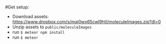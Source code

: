 #Get setup:
- Download assets: https://www.dropbox.com/s/maj0wx65cwl9htl/moleculeImages.zip?dl=0
- Unzip assets to `public/moleculeImages`
- run `$ meteor npm install`
- run `$ meteor`

